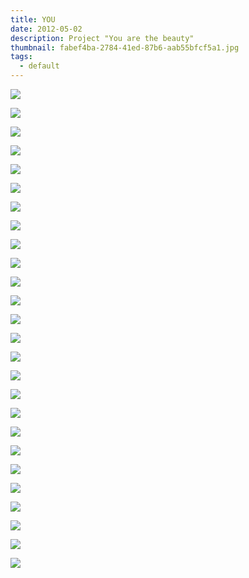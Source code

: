 ```yaml
---
title: YOU
date: 2012-05-02
description: Project "You are the beauty"
thumbnail: fabef4ba-2784-41ed-87b6-aab55bfcf5a1.jpg
tags:
  - default
---
```

![](1.jpg)

![](17.jpg)

![](3.jpg)

![](4.jpg)

![](5.jpg)

![](6.jpg)

![](9.jpg)

![](7.jpg)

![](15.jpg)

![](16.jpg)

![](22.jpg)

![](23.jpg)

![](24.jpg)

![](30.jpg)

![](32.jpg)

![](34.jpg)

![](37.jpg)

![](38.jpg)

![](29.jpg)

![](28.jpg)

![](27.jpg)

![](17.jpg)

![](18.jpg)

![](21.jpg)

![](36.jpg)

![](33.jpg)